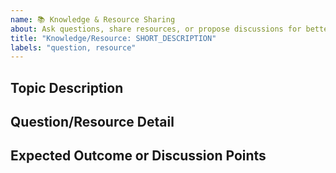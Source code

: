 ```yaml
---
name: 📚 Knowledge & Resource Sharing
about: Ask questions, share resources, or propose discussions for better understanding or knowledge sharing.
title: "Knowledge/Resource: SHORT_DESCRIPTION"
labels: "question, resource"
---
```


## Topic Description
<!-- A clear and concise description of the question or resource. -->

## Question/Resource Detail
<!-- Detail the question you're asking or the resource you're sharing. -->

## Expected Outcome or Discussion Points
<!-- If asking a question, describe what type of answer you're expecting. If sharing a resource, explain why it's valuable. -->
